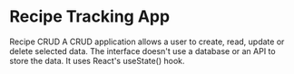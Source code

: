 # Recipe Tracking App

Recipe CRUD
A CRUD application allows a user to create, read, update or delete selected data. 
The interface doesn't use a database or an API to store the data. 
It uses React's useState() hook.
